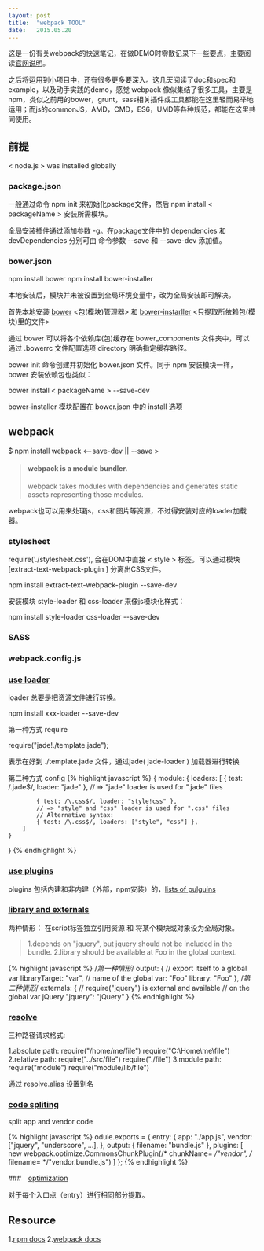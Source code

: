 ```yaml
---
layout: post
title:  "webpack TOOL"
date:   2015.05.20
---
```




这是一份有关webpack的快速笔记，在做DEMO时零散记录下一些要点，主要阅读[官网说明](http://webpack.github.io/docs/)。

之后将运用到小项目中，还有很多更多要深入。这几天阅读了doc和spec和example，以及动手实践的demo，感觉 webpack 像似集结了很多工具，主要是npm，类似之前用的bower，grunt，sass相关插件或工具都能在这里轻而易举地运用；而js的commonJS，AMD，CMD，ES6，UMD等各种规范，都能在这里共同使用。

## 前提

< node.js > was installed globally

### package.json

一般通过命令 npm init 来初始化package文件，然后 npm install < packageName > 安装所需模块。

全局安装插件通过添加参数 -g。在package文件中的 dependencies 和 devDependencies 分别可由 命令参数 --save 和 --save-dev 添加值。

### bower.json

npm install bower
npm install bower-installer 

本地安装后，模块并未被设置到全局环境变量中，改为全局安装即可解决。

首先本地安装 [bower](http://bower.io) <包(模块)管理器> 和 [bower-instarller](https://www.npmjs.com/package/bower-installer) <只提取所依赖包(模块)里的文件>

通过 bower 可以将各个依赖库(包)缓存在 bower_components 文件夹中，可以通过 .bowerrc 文件配置选项 directory 明确指定缓存路径。

bower init 命令创建并初始化 bower.json 文件。同于 npm 安装模块一样，bower 安装依赖包也类似：

bower install < packageName > --save-dev

bower-installer 模块配置在 bower.json 中的 install 选项


## webpack <module>

$ npm install webpack <--save-dev || --save >

> #### webpack is a module bundler.
> webpack takes modules with dependencies and generates static assets representing those modules.

webpack也可以用来处理js，css和图片等资源，不过得安装对应的loader加载器。

### stylesheet

require('./stylesheet.css'), 会在DOM中直接 < style > 标签。可以通过模块 [extract-text-webpack-plugin ] 分离出CSS文件。

npm install extract-text-webpack-plugin --save-dev


安装模块 style-loader 和 css-loader 来像js模块化样式：

npm install style-loader css-loader --save-dev



### SASS

### webpack.config.js

### [use loader](http://webpack.github.io/docs/using-loaders.html)

loader 总要是把资源文件进行转换。

npm install xxx-loader --save-dev

第一种方式 require

require("jade!./template.jade");

表示在好到 ./template.jade 文件，通过jade( jade-loader ) 加载器进行转换

第二种方式 config
{% highlight javascript %}
{
    module: {
        loaders: [
            { test: /\.jade$/, loader: "jade" },
            // => "jade" loader is used for ".jade" files

            { test: /\.css$/, loader: "style!css" },
            // => "style" and "css" loader is used for ".css" files
            // Alternative syntax:
            { test: /\.css$/, loaders: ["style", "css"] },
        ]
    }
}
{% endhighlight %}

### [use plugins](http://webpack.github.io/docs/using-plugins.html)

plugins 包括内建和非内建（外部，npm安装）的，[lists of pulguins](http://webpack.github.io/docs/list-of-plugins.html)

### [library and externals](http://webpack.github.io/docs/library-and-externals.html)

两种情形： 在script标签独立引用资源 和 将某个模块或对象设为全局对象。

> 1.depends on "jquery", but jquery should not be included in the bundle.
> 2.library should be available at Foo in the global context.

{% highlight javascript %}
/*第一种情形*/
output: {
    // export itself to a global var
    libraryTarget: "var",
    // name of the global var: "Foo"
    library: "Foo"
},
/*第二种情形*/
externals: {
    // require("jquery") is external and available
    //  on the global var jQuery
    "jquery": "jQuery"
}
{% endhighlight %}

### [resolve](http://webpack.github.io/docs/resolving.html)

三种路径请求格式:

1.absolute path: require("/home/me/file") require("C:\Home\me\file")
2.relative path: require("../src/file") require("./file")
3.module path: require("module") require("module/lib/file")

通过 resolve.alias 设置别名


### [code spliting](http://webpack.github.io/docs/code-splitting.html)

split app and vendor code

{% highlight javascript %}
odule.exports = {
  entry: {
    app: "./app.js",
    vendor: ["jquery", "underscore", ...],
  },
  output: {
    filename: "bundle.js"
  },
  plugins: [
    new webpack.optimize.CommonsChunkPlugin(/* chunkName= */"vendor", /* filename= */"vendor.bundle.js")
  ]
};
{% endhighlight %}

###　[optimization](http://webpack.github.io/docs/optimization.html)　

对于每个入口点（entry）进行相同部分提取。

## Resource

1.[npm docs](https://docs.npmjs.com/)
2.[webpack docs](http://webpack.github.io/docs/)
